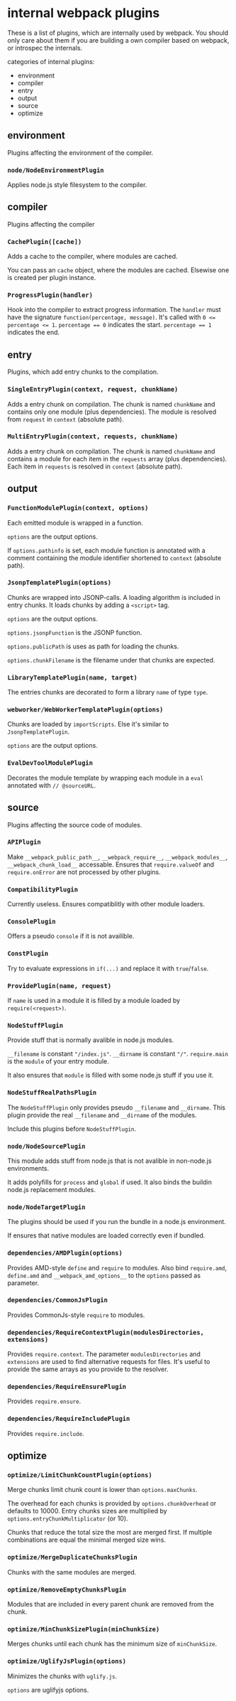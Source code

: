 # internal webpack plugins

These is a list of plugins, which are internally used by webpack. You should only care about them if you are building a own compiler based on webpack, or introspec the internals.

categories of internal plugins:

* environment
* compiler
* entry
* output
* source
* optimize

## environment

Plugins affecting the environment of the compiler.

### `node/NodeEnvironmentPlugin`

Applies node.js style filesystem to the compiler.

## compiler

Plugins affecting the compiler

### `CachePlugin([cache])`

Adds a cache to the compiler, where modules are cached.

You can pass an `cache` object, where the modules are cached. Elsewise one is created per plugin instance.

### `ProgressPlugin(handler)`

Hook into the compiler to extract progress information. The `handler` must have the signature `function(percentage, message)`. It's called with `0 <= percentage <= 1`. `percentage == 0` indicates the start. `percentage == 1` indicates the end.

## entry

Plugins, which add entry chunks to the compilation.

### `SingleEntryPlugin(context, request, chunkName)`

Adds a entry chunk on compilation. The chunk is named `chunkName` and contains only one module (plus dependencies). The module is resolved from `request` in `context` (absolute path).

### `MultiEntryPlugin(context, requests, chunkName)`

Adds a entry chunk on compilation. The chunk is named `chunkName` and contains a module for each item in the `requests` array (plus dependencies). Each item in `requests` is resolved in `context` (absolute path).

## output

### `FunctionModulePlugin(context, options)`

Each emitted module is wrapped in a function.

`options` are the output options.

If `options.pathinfo` is set, each module function is annotated with a comment containing the module identifier shortened to `context` (absolute path).

### `JsonpTemplatePlugin(options)`

Chunks are wrapped into JSONP-calls. A loading algorithm is included in entry chunks. It loads chunks by adding a `<script>` tag.

`options` are the output options.

`options.jsonpFunction` is the JSONP function.

`options.publicPath` is uses as path for loading the chunks.

`options.chunkFilename` is the filename under that chunks are expected.

### `LibraryTemplatePlugin(name, target)`

The entries chunks are decorated to form a library `name` of type `type`.

### `webworker/WebWorkerTemplatePlugin(options)`

Chunks are loaded by `importScripts`. Else it's similar to `JsonpTemplatePlugin`.

`options` are the output options.

### `EvalDevToolModulePlugin`

Decorates the module template by wrapping each module in a `eval` annotated with `// @sourceURL`.

## source

Plugins affecting the source code of modules.

### `APIPlugin`

Make `__webpack_public_path__`, `__webpack_require__`, `__webpack_modules__`, `__webpack_chunk_load__` accessable. Ensures that `require.valueOf` and `require.onError` are not processed by other plugins.

### `CompatibilityPlugin`

Currently useless. Ensures compatiblitly with other module loaders.

### `ConsolePlugin`

Offers a pseudo `console` if it is not availible.

### `ConstPlugin`

Try to evaluate expressions in `if(...)` and replace it with `true`/`false`.

### `ProvidePlugin(name, request)`

If `name` is used in a module it is filled by a module loaded by `require(<request>)`.

### `NodeStuffPlugin`

Provide stuff that is normally avalible in node.js modules.

`__filename` is constant `"/index.js"`. `__dirname` is constant `"/"`. `require.main` is the `module` of your entry module.

It also ensures that `module` is filled with some node.js stuff if you use it.

### `NodeStuffRealPathsPlugin`

The `NodeStuffPlugin` only provides pseudo `__filename` and `__dirname`. This plugin provide the real `__filename` and `__dirname` of the modules.

Include this plugins before `NodeStuffPlugin`.

### `node/NodeSourcePlugin`

This module adds stuff from node.js that is not avalible in non-node.js environments.

It adds polyfills for `process` and `global` if used. It also binds the buildin node.js replacement modules.

### `node/NodeTargetPlugin`

The plugins should be used if you run the bundle in a node.js environment.

If ensures that native modules are loaded correctly even if bundled.

### `dependencies/AMDPlugin(options)`

Provides AMD-style `define` and `require` to modules. Also bind `require.amd`, `define.amd` and `__webpack_amd_options__` to the `options` passed as parameter.

### `dependencies/CommonJsPlugin`

Provides CommonJs-style `require` to modules.

### `dependencies/RequireContextPlugin(modulesDirectories, extensions)`

Provides `require.context`. The parameter `modulesDirectories` and `extensions` are used to find alternative requests for files. It's useful to provide the same arrays as you provide to the resolver.

### `dependencies/RequireEnsurePlugin`

Provides `require.ensure`.

### `dependencies/RequireIncludePlugin`

Provides `require.include`.

## optimize

### `optimize/LimitChunkCountPlugin(options)`

Merge chunks limit chunk count is lower than `options.maxChunks`.

The overhead for each chunks is provided by `options.chunkOverhead` or defaults to 10000. Entry chunks sizes are multiplied by `options.entryChunkMultiplicator` (or 10).

Chunks that reduce the total size the most are merged first. If multiple combinations are equal the minimal merged size wins.

### `optimize/MergeDuplicateChunksPlugin`

Chunks with the same modules are merged.

### `optimize/RemoveEmptyChunksPlugin`

Modules that are included in every parent chunk are removed from the chunk.

### `optimize/MinChunkSizePlugin(minChunkSize)`

Merges chunks until each chunk has the minimum size of `minChunkSize`.

### `optimize/UglifyJsPlugin(options)`

Minimizes the chunks with `uglify.js`.

`options` are uglifyjs options.